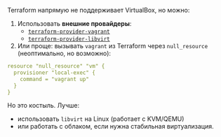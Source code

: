 Terraform напрямую не поддерживает VirtualBox, но можно:

1. Использовать **внешние провайдеры**:    
    - [`terraform-provider-vagrant`](https://github.com/bmatcuk/terraform-provider-vagrant)      
    - [`terraform-provider-libvirt`](https://github.com/dmacvicar/terraform-provider-libvirt)        
2. Или проще: вызывать `vagrant` из Terraform через `null_resource` (неоптимально, но возможно):
```yaml
resource "null_resource" "vm" {
  provisioner "local-exec" {
    command = "vagrant up"
  }
}
```
Но это костыль. Лучше:
- использовать `libvirt` на Linux (работает с KVM/QEMU)    
- или работать с облаком, если нужна стабильная виртуализация.